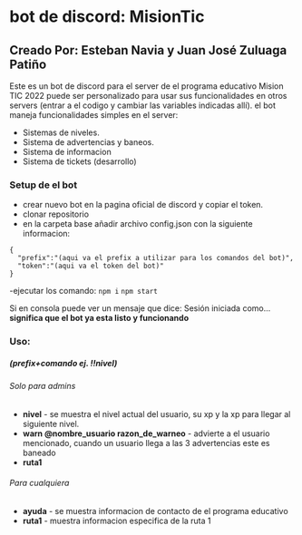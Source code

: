# bot de discord: MisionTic

## Creado Por: Esteban Navia y Juan José Zuluaga Patiño

Este es un bot de discord para el server de el programa educativo Mision TIC 2022
puede ser personalizado para usar sus funcionalidades en otros servers (entrar a el codigo y cambiar las variables indicadas allí).
el bot maneja funcionalidades simples en el server:

* Sistemas de niveles.
* Sistema de advertencias y baneos.
* Sistema de informacion
* Sistema de tickets (desarrollo)

### Setup de el bot

- crear nuevo bot en la pagina oficial de discord y copiar el token.
- clonar repositorio
- en la carpeta base añadir archivo config.json con la siguiente informacion:
```
{
  "prefix":"(aqui va el prefix a utilizar para los comandos del bot)",
  "token":"(aqui va el token del bot)"
}
```
-ejecutar los comando:
```npm i```
```npm start```

Si en consola puede ver un mensaje que dice: Sesión iniciada como...  **significa que el bot ya esta listo y funcionando**

### Uso:
##### (prefix+comando ej. !!nivel)

###### Solo para admins
  * **nivel** - se muestra el nivel actual del usuario, su xp y la xp para llegar al siguiente nivel.
  * **warn @nombre_usuario razon_de_warneo** - advierte a el usuario mencionado, cuando un usuario llega a las 3 advertencias este es baneado
  * **ruta1**

###### Para cualquiera
  * **ayuda** - se muestra informacion de contacto de el programa educativo
  * **ruta1** - muestra informacion especifica de la ruta 1                                                                                                   

